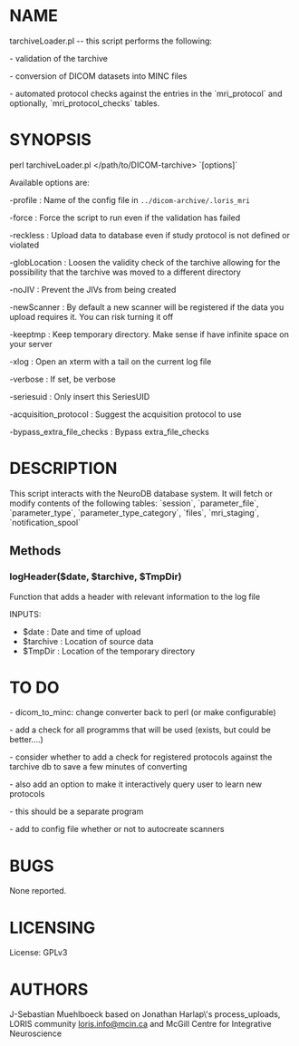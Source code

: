 # NAME

tarchiveLoader.pl -- this script performs the following:

\- validation of the tarchive

\- conversion of DICOM datasets into MINC files

\- automated protocol checks against the entries in the \`mri\_protocol\` and
optionally, \`mri\_protocol\_checks\` tables.

# SYNOPSIS

perl tarchiveLoader.pl &lt;/path/to/DICOM-tarchive> \`\[options\]\`

Available options are:

\-profile                    : Name of the config file in
                              `../dicom-archive/.loris_mri`

\-force                      : Force the script to run even if the validation
                              has failed

\-reckless                   : Upload data to database even if study protocol is
                              not defined or violated

\-globLocation               : Loosen the validity check of the tarchive allowing
                              for the possibility that the tarchive was moved to
                              a different directory

\-noJIV                      : Prevent the JIVs from being created

\-newScanner                 : By default a new scanner will be registered if the
                              data you upload requires it. You can risk turning
                              it off

\-keeptmp                    : Keep temporary directory. Make sense if have
                              infinite space on your server

\-xlog                       : Open an xterm with a tail on the current log file

\-verbose                    : If set, be verbose

\-seriesuid                  : Only insert this SeriesUID

\-acquisition\_protocol       : Suggest the acquisition protocol to use

\-bypass\_extra\_file\_checks   : Bypass extra\_file\_checks

# DESCRIPTION

This script interacts with the NeuroDB database system. It will fetch or modify
contents of the following tables:
\`session\`, \`parameter\_file\`, \`parameter\_type\`, \`parameter\_type\_category\`,
\`files\`, \`mri\_staging\`, \`notification\_spool\`

## Methods

### logHeader($date, $tarchive, $TmpDir)

Function that adds a header with relevant information to the log file

INPUTS:
 - $date       : Date and time of upload
 - $tarchive   : Location of source data
 - $TmpDir     : Location of the temporary directory

# TO DO

\- dicom\_to\_minc: change converter back to perl (or make configurable)

\- add a check for all programms that will be used (exists, but could
  be better....)

\- consider whether to add a check for registered protocols against the
  tarchive db to save a few minutes of converting

\- also add an option to make it interactively query user to learn new protocols

\- this should be a separate program

\- add to config file whether or not to autocreate scanners

# BUGS

None reported.

# LICENSING

License: GPLv3

# AUTHORS

J-Sebastian Muehlboeck based on Jonathan Harlap\\'s process\_uploads, LORIS
community <loris.info@mcin.ca> and McGill Centre for Integrative Neuroscience
